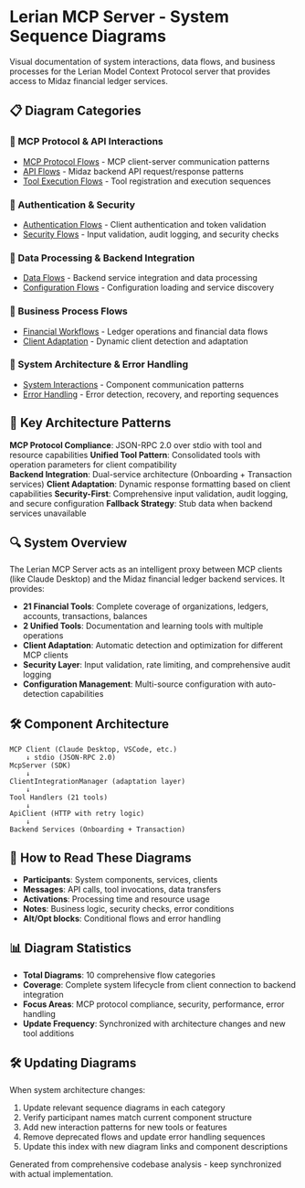 # Lerian MCP Server - System Sequence Diagrams

Visual documentation of system interactions, data flows, and business processes for the Lerian Model Context Protocol server that provides access to Midaz financial ledger services.

## 📋 Diagram Categories

### 🔌 MCP Protocol & API Interactions
- [MCP Protocol Flows](mcp-protocol-flows.md) - MCP client-server communication patterns
- [API Flows](api-flows.md) - Midaz backend API request/response patterns
- [Tool Execution Flows](tool-flows.md) - Tool registration and execution sequences

### 🔐 Authentication & Security
- [Authentication Flows](auth-flows.md) - Client authentication and token validation
- [Security Flows](security-flows.md) - Input validation, audit logging, and security checks

### 💾 Data Processing & Backend Integration
- [Data Flows](data-flows.md) - Backend service integration and data processing
- [Configuration Flows](config-flows.md) - Configuration loading and service discovery

### 🏢 Business Process Flows  
- [Financial Workflows](financial-flows.md) - Ledger operations and financial data flows
- [Client Adaptation](client-adaptation-flows.md) - Dynamic client detection and adaptation

### 🔄 System Architecture & Error Handling
- [System Interactions](system-interactions.md) - Component communication patterns
- [Error Handling](error-flows.md) - Error detection, recovery, and reporting sequences

## 🎯 Key Architecture Patterns

**MCP Protocol Compliance**: JSON-RPC 2.0 over stdio with tool and resource capabilities
**Unified Tool Pattern**: Consolidated tools with operation parameters for client compatibility  
**Backend Integration**: Dual-service architecture (Onboarding + Transaction services)
**Client Adaptation**: Dynamic response formatting based on client capabilities
**Security-First**: Comprehensive input validation, audit logging, and secure configuration
**Fallback Strategy**: Stub data when backend services unavailable

## 🔍 System Overview

The Lerian MCP Server acts as an intelligent proxy between MCP clients (like Claude Desktop) and the Midaz financial ledger backend services. It provides:

- **21 Financial Tools**: Complete coverage of organizations, ledgers, accounts, transactions, balances
- **2 Unified Tools**: Documentation and learning tools with multiple operations  
- **Client Adaptation**: Automatic detection and optimization for different MCP clients
- **Security Layer**: Input validation, rate limiting, and comprehensive audit logging
- **Configuration Management**: Multi-source configuration with auto-detection capabilities

## 🛠️ Component Architecture

```
MCP Client (Claude Desktop, VSCode, etc.)
    ↓ stdio (JSON-RPC 2.0)
McpServer (SDK)
    ↓
ClientIntegrationManager (adaptation layer)
    ↓
Tool Handlers (21 tools)
    ↓
ApiClient (HTTP with retry logic)
    ↓
Backend Services (Onboarding + Transaction)
```

## 🔧 How to Read These Diagrams

- **Participants**: System components, services, clients
- **Messages**: API calls, tool invocations, data transfers
- **Activations**: Processing time and resource usage
- **Notes**: Business logic, security checks, error conditions
- **Alt/Opt blocks**: Conditional flows and error handling

## 📊 Diagram Statistics

- **Total Diagrams**: 10 comprehensive flow categories
- **Coverage**: Complete system lifecycle from client connection to backend integration
- **Focus Areas**: MCP protocol compliance, security, performance, error handling
- **Update Frequency**: Synchronized with architecture changes and new tool additions

## 🛠️ Updating Diagrams

When system architecture changes:
1. Update relevant sequence diagrams in each category
2. Verify participant names match current component structure  
3. Add new interaction patterns for new tools or features
4. Remove deprecated flows and update error handling sequences
5. Update this index with new diagram links and component descriptions

Generated from comprehensive codebase analysis - keep synchronized with actual implementation.